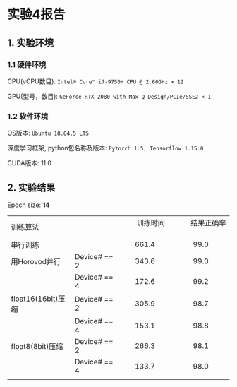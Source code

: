 # 实验4报告

## 1. 实验环境

### 1.1 硬件环境

CPU(vCPU数目): `Intel® Core™ i7-9750H CPU @ 2.60GHz × 12 `

GPU(型号，数目): `GeForce RTX 2080 with Max-Q Design/PCIe/SSE2 × 1`

### 1.2 软件环境

OS版本: `Ubuntu 18.04.5 LTS`

深度学习框架, python包名称及版本: `Pytorch 1.5, Tensorflow 1.15.0`

CUDA版本: 11.0

## 2. 实验结果

Epoch size: ______14______

|                    |              |                                                              |                                                              |
| ------------------ | ------------ | ------------------------------------------------------------ | ------------------------------------------------------------ |
| 训练算法           |              | &nbsp; &nbsp; &nbsp; &nbsp; 训练时间 &nbsp; &nbsp; &nbsp; &nbsp; | &nbsp; &nbsp; &nbsp; &nbsp; 结果正确率 &nbsp; &nbsp; &nbsp; &nbsp; |
| 串行训练           |              | <center>661.4                                                | <center>99.0                                                 |
| 用Horovod并行      | Device# == 2 | <center>343.6                                                | <center>99.0                                                 |
|                    | Device# == 4 | <center>172.6                                                | <center>99.2                                                 |
| float16(16bit)压缩 | Device# == 2 | <center>305.9                                                | <center>98.7                                                 |
|                    | Device# == 4 | <center>153.1                                                | <center>98.8                                                 |
| float8(8bit)压缩   | Device# == 2 | <center>266.3                                                | <center>98.1                                                 |
|                    | Device# == 4 | <center>133.7                                                | <center>98.0                                                 |
|                    |              |                                                              |                                                              |